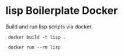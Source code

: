 # lisp Boilerplate Docker

Build and run lisp scripts via docker.

```
 docker build -t lisp .

 docker run --rm lisp
```
